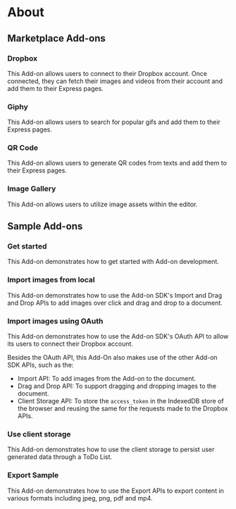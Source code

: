 # About

## Marketplace Add-ons

### Dropbox

This Add-on allows users to connect to their Dropbox account. Once connected, they can fetch their images and videos from their account and add them to their Express pages.

### Giphy

This Add-on allows users to search for popular gifs and add them to their Express pages.

### QR Code

This Add-on allows users to generate QR codes from texts and add them to their Express pages.

### Image Gallery

This Add-on allows users to utilize image assets within the editor.

## Sample Add-ons

### Get started

This Add-on demonstrates how to get started with Add-on development.

### Import images from local

This Add-on demonstrates how to use the Add-on SDK's Import and Drag and Drop APIs to add images over click and drag and drop to a document.

### Import images using OAuth

This Add-on demonstrates how to use the Add-on SDK's OAuth API to allow its users to connect their Dropbox account.

Besides the OAuth API, this Add-On also makes use of the other Add-on SDK APIs, such as the:

- Import API: To add images from the Add-on to the document.
- Drag and Drop API: To support dragging and dropping images to the document.
- Client Storage API: To store the `access_token` in the IndexedDB store of the browser and reusing the same for the requests made to the Dropbox APIs.

### Use client storage

This Add-on demonstrates how to use the client storage to persist user generated data through a ToDo List.

### Export Sample

This Add-on demonstrates how to use the Export APIs to export content in various formats including jpeg, png, pdf and mp4.
